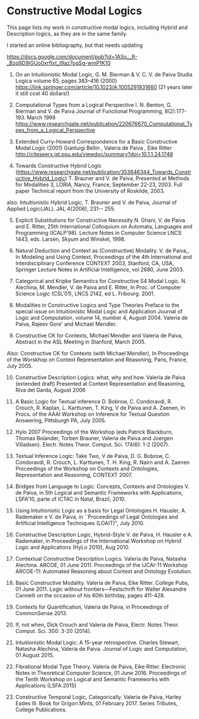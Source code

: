 # Constructive Modal Logics 

This page lists my work in constructive modal logics, including Hybrid and Description logics, as they are in the same family.

I started an online bibliography, but  that needs updating

https://docs.google.com/document/pub?id=1ASo__R-_Bzq9D9lGUo0xrfIxt_I9az7oqSg-wmP1K10

1. On an Intuitionistic Modal Logic, 
G. M. Bierman & V. C. V. de Paiva 
Studia Logica volume 65, pages 383–416 (2000)
https://link.springer.com/article/10.1023/A:1005291931660
(21 years later it still cost 40 dollars!)

2. Computational Types from a Logical Perspective I.
N. Benton, G. Bierman and V. de Paiva 
Journal of Functional Programming, 8(2):177-193. March 1998 
https://www.researchgate.net/publication/220676670_Computational_Types_from_a_Logical_Perspective

3. Extended Curry-Howard Correspondence for a Basic Constructive Modal Logic (2001)
 Gianluigi Bellin , Valeria de Paiva , Eike Ritter 
 http://citeseerx.ist.psu.edu/viewdoc/summary?doi=10.1.1.24.1748
 
4. Towards Constructive Hybrid Logic 
(https://www.researchgate.net/publication/353646344_Towards_Constructive_Hybrid_Logic)
 T. Brauner and V. de Paiva, Presented at Methods for Modalities 3, LORIA, Nancy, France, September 22-23, 2003. 
 Full paper Technical report from the University of Roskilde, 2003.
 
 also:
 Intuitionistic Hybrid Logic,
 T. Brauner and V. de Paiva,
 Journal of Applied Logic(JAL). JAL 4(2006), 231-- 255.
 
5. Explicit Substitutions for Constructive Necessity
N. Ghani, V. de Paiva and E. Ritter, 
25th International Colloquium on Automata, Languages and Programming (ICALP'98). 
Lecture Notes in Computer Science LNCS 1443, eds. Larsen, Skyum and Winskel, 1998. 

6.  Natural Deduction and Context as (Constructive) Modality. 
V. de Paiva,, In Modeling and Using Context, Proceedings of the 4th International and Interdisciplinary Conference 
CONTEXT 2003, Stanford, CA, USA, Springer Lecture Notes in Artificial Intelligence, vol 2680, June 2003.

7. Categorical and Kripke Semantics for Constructive S4 Modal Logic. 
N. Alechina, M. Mendler, V. de Paiva and E. Ritter, 
In Proc. of Computer Science Logic (CSL'01), LNCS 2142, ed L. Fribourg. 2001.

8. Modalities in Constructive Logics and Type Theories 
Preface to the special issue on Intuitionistic Modal Logic and Application
Journal of Logic and Computation, volume 14, number 4, August 2004. 
Valeria de Paiva, Rajeev Gore' and Michael Mendler.

9. Constructive CK for Contexts, 
Michael Mendler and Valeria de Paiva, 
Abstract in the ASL Meeting in Stanford, March 2005. 

Also:
Constructive CK for Contexts (with Michael Mendler), 
In Proceedings of the Worskhop on Context Representation and Reasoning, Paris, France, July 2005. 

10. Constructive Description Logics: what, why and how. 
Valeria de Paiva (extended draft) Presented at Context Representation and Reasoning, Riva del Garda, August 2006

11. A Basic Logic for Textual inference 
D. Bobrow, C. Condoravdi, R. Crouch, R. Kaplan, L. Karttunen, T. King, V de Paiva and A. Zaenen, 
In Procs. of the AAAI Workshop on Inference for Textual Question Answering, Pittsburgh PA, July 2005. 

12. Hylo 2007 Proceedings of the Workshop (eds  Patrick Blackburn, Thomas Bolander, Torben Brauner, Valeria de Paiva and Joergen Villadsen). 
Electr. Notes Theor. Comput. Sci. 174(6): 1-2 (2007).

13. Textual Inference Logic: Take Two, 
V de Paiva, D. G. Bobrow, C. Condoravdi, R. Crouch,  L. Karttunen, T. H. King, R. Nairn and A. Zaenen  
Proceedings of the Workshop on Contexts and Ontologies, Representation and Reasoning, CONTEXT 2007.

14. Bridges from Language to Logic: Concepts, Contexts and Ontologies 
V. de Paiva, in 5th Logical and Semantic Frameworks with Applications, LSFA'10, parte of ICTAC in Natal, Brazil, 2010.

15. Using Intuitionistic Logic as a basis for Legal Ontologies 
H. Hausler, A. Rademaker e V. de Paiva, in ``Proceedings of Legal Ontologies and Artificial Intelligence Techniques (LOAIT)", July 2010.

16. Constructive Description Logic, Hybrid-Style 
V. de Paiva, H. Hausler e A. Rademaker, in  Proceedings of the International Workshop on Hybrid Logic and Applications (HyLo 2010), Aug 2010.

17. Contextual Constructive Description Logics. 
Valeria de Paiva, Natasha Alechina. 
ARCOE, 01 June 2011. Proceedings of the IJCAI-11 Workshop ARCOE-11: Automated Reasoning about Context and Ontology Evolution. 

18. Basic Constructive Modality. 
Valeria de Paiva, Eike Ritter. College Pubs, 01 June 2011. 
Logic without frontiers—Festschrift for Walter Alexandre Carnielli on the occasion of his 60th birthday, pages 411-428.

19. Contexts for Quantification, 
Valeria de Paiva, in Proceedings of CommonSense 2013.

20. If, not when,
Dick Crouch and Valeria de Paiva, Electr. Notes Theor. Comput. Sci. 300: 3-20 (2014).

21. Intuitionistic Modal Logic: A 15-year retrospective.
Charles Stewart, Natasha Alechina, Valeria de Paiva. 
Journal of Logic and Computation, 01 August 2015.

22. Fibrational Modal Type Theory. 
Valeria de Paiva, Eike Ritter. Electronic Notes in Theoretical Computer Science, 01 June 2016. 
Proceedings of the Tenth Workshop on Logical and Semantic Frameworks with Applications (LSFA 2015)

23. Constructive Temporal Logic, Categorically. 
Valeria de Paiva, Harley Eades III. 
Book for Grigori Mints, 01 February 2017. Series Tributes, College Publications.
